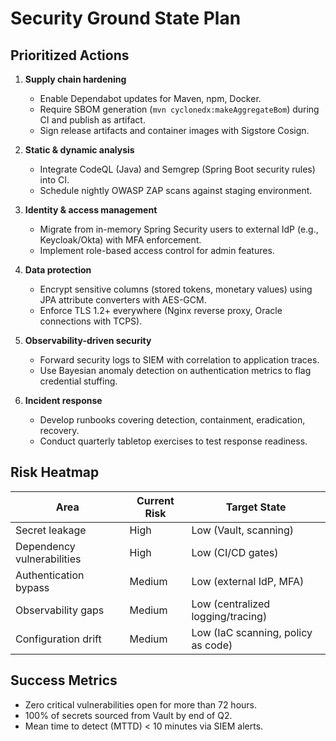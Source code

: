 # Security Ground State Plan

## Prioritized Actions
1. **Supply chain hardening**
   - Enable Dependabot updates for Maven, npm, Docker.
   - Require SBOM generation (`mvn cyclonedx:makeAggregateBom`) during CI and publish as artifact.
   - Sign release artifacts and container images with Sigstore Cosign.

2. **Static & dynamic analysis**
   - Integrate CodeQL (Java) and Semgrep (Spring Boot security rules) into CI.
   - Schedule nightly OWASP ZAP scans against staging environment.

3. **Identity & access management**
   - Migrate from in-memory Spring Security users to external IdP (e.g., Keycloak/Okta) with MFA enforcement.
   - Implement role-based access control for admin features.

4. **Data protection**
   - Encrypt sensitive columns (stored tokens, monetary values) using JPA attribute converters with AES-GCM.
   - Enforce TLS 1.2+ everywhere (Nginx reverse proxy, Oracle connections with TCPS).

5. **Observability-driven security**
   - Forward security logs to SIEM with correlation to application traces.
   - Use Bayesian anomaly detection on authentication metrics to flag credential stuffing.

6. **Incident response**
   - Develop runbooks covering detection, containment, eradication, recovery.
   - Conduct quarterly tabletop exercises to test response readiness.

## Risk Heatmap
| Area | Current Risk | Target State |
|------|--------------|--------------|
| Secret leakage | High | Low (Vault, scanning) |
| Dependency vulnerabilities | High | Low (CI/CD gates) |
| Authentication bypass | Medium | Low (external IdP, MFA) |
| Observability gaps | Medium | Low (centralized logging/tracing) |
| Configuration drift | Medium | Low (IaC scanning, policy as code) |

## Success Metrics
- Zero critical vulnerabilities open for more than 72 hours.
- 100% of secrets sourced from Vault by end of Q2.
- Mean time to detect (MTTD) < 10 minutes via SIEM alerts.
